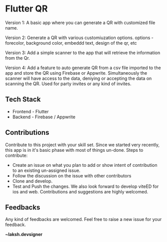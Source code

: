 # Flutter QR
Version 1:
A basic app where you can generate a QR with customized file name.

Version 2:
Generate a QR with various customiuzation options. 
options - forecolor, background color, embeddd text, design of the qr, etc

Version 3:
Add a simple scanner to the app that will retrieve the information from the Qr.

Version 4: 
Add a feature to auto generate QR from a csv file imported to the app and store the QR using Firebase or Appwrite.
Simultaneously the scanner will have access to the data, deniying or accepting the data on scanning the QR. 
Used for party invites or any kind of invites. 

## Tech Stack
* Frontend - Flutter
* Backend - Firebase / Appwrite

## Contributions
Contribute to this project with your skill set. Since we started very recently, this app is in it's basic phase with most of things un-done. Steps to contribute:

* Create an issue on what you plan to add or show intent of contribution to an existing un-assigned issue.
* Follow the discussion on the issue with other contributors
* Clone and develop.
* Test and Push the changes.
We also look forward to develop viteED for ios and web. Contributions and suggestions are highly welcomed.

## Feedbacks
Any kind of feedbacks are welcomed. Feel free to raise a new issue for your feedback.

**~laksh.devsigner**

